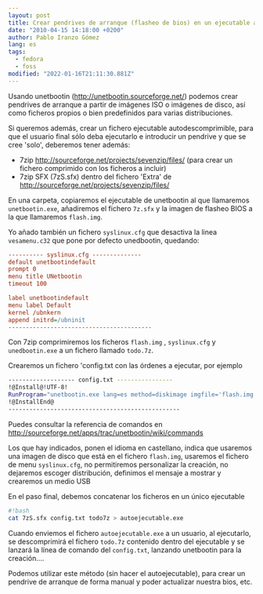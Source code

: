 ```yaml
---
layout: post
title: Crear pendrives de arranque (flasheo de bios) en un ejecutable autoextraible (Linux/Windows)
date: "2010-04-15 14:18:00 +0200"
author: Pablo Iranzo Gómez
lang: es
tags:
  - fedora
  - foss
modified: "2022-01-16T21:11:30.881Z"
---
```


Usando unetbootin (<http://unetbootin.sourceforge.net/>) podemos crear pendrives de arranque a partir de imágenes ISO o imágenes de disco, así como ficheros propios o bien predefinidos para varias distribuciones.

Si queremos además, crear un fichero ejecutable autodescomprimible, para que el usuario final sólo deba ejecutarlo e introducir un pendrive y que se cree 'solo', deberemos tener además:

- 7zip <http://sourceforge.net/projects/sevenzip/files/> (para crear un fichero comprimido con los ficheros a incluir)
- 7zip SFX (7zS.sfx) dentro del fichero 'Extra' de <http://sourceforge.net/projects/sevenzip/files/>

En una carpeta, copiaremos el ejecutable de unetbootin al que llamaremos `unetbootin.exe`, añadiremos el fichero `7z.sfx` y la imagen de flasheo BIOS a la que llamaremos `flash.img`.

Yo añado también un fichero `syslinux.cfg` que desactiva la linea `vesamenu.c32` que pone por defecto unedbootin, quedando:

```cfg
---------- syslinux.cfg --------------
default unetbootindefault
prompt 0
menu title UNetbootin
timeout 100

label unetbootindefault
menu label Default
kernel /ubnkern
append initrd=/ubninit
-----------------------------------------
```

Con 7zip comprimiremos los ficheros `flash.img` , `syslinux.cfg` y `unedbootin.exe` a un fichero llamado `todo.7z`.

Crearemos un fichero 'config.txt con las órdenes a ejecutar, por ejemplo

```bash
------------------- config.txt ----------------
!@Install@!UTF-8!
RunProgram="unetbootin.exe lang=es method=diskimage imgfile='flash.img' cfgfile='syslinux.cfg' nocustom=y nodistro=y  message='Presione OK para generar Pendrive de Flasheo BIOS'  installtype=USB"
!@InstallEnd@
-------------------------------------------------
```

Puedes consultar la referencia de comandos en <http://sourceforge.net/apps/trac/unetbootin/wiki/commands>

Los que hay indicados, ponen el idioma en castellano, indica que usaremos una imagen de disco que está en el fichero `flash.img`, usaremos el fichero de menu `syslinux.cfg`, no permitiremos personalizar la creación, no dejaremos escoger distribución, definimos el mensaje a mostrar y crearemos un medio USB

En el paso final, debemos concatenar los ficheros en un único ejecutable

```bash
#!bash
cat 7zS.sfx config.txt todo7z > autoejecutable.exe
```

Cuando enviemos el fichero `autoejecutable.exe` a un usuario, al ejecutarlo, se descomprimirá el fichero `todo.7z` contenido dentro del ejecutable y se lanzará la línea de comando del `config.txt`, lanzando unetbootin para la creación....

Podemos utilizar este método (sin hacer el autoejecutable), para crear un pendrive de arranque de forma manual y poder actualizar nuestra bios, etc.
